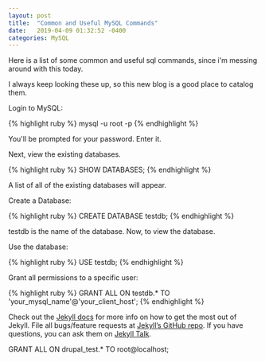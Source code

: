 ```yaml
---
layout: post
title:  "Common and Useful MySQL Commands"
date:   2019-04-09 01:32:52 -0400
categories: MySQL
---
```


Here is a list of some common and useful sql commands, since i'm messing around with this today.

I always keep looking these up, so this new blog is a good place to catalog them.

Login to MySQL:

{% highlight ruby %}
mysql -u root -p
{% endhighlight %}

You'll be prompted for your password.  Enter it.

Next, view the existing databases.

{% highlight ruby %}
SHOW DATABASES;
{% endhighlight %}

A list of all of the existing databases will appear.

Create a Database:

{% highlight ruby %}
CREATE DATABASE testdb;
{% endhighlight %}

testdb is the name of the database.  Now, to view the database.

Use the database:

{% highlight ruby %}
USE testdb;
{% endhighlight %}

Grant all permissions to a specific user:

{% highlight ruby %}
GRANT ALL ON testdb.* TO 'your_mysql_name'@'your_client_host';
{% endhighlight %}


Check out the [Jekyll docs][jekyll-docs] for more info on how to get the most out of Jekyll. File all bugs/feature requests at [Jekyll’s GitHub repo][jekyll-gh]. If you have questions, you can ask them on [Jekyll Talk][jekyll-talk].

[jekyll-docs]: https://jekyllrb.com/docs/home
[jekyll-gh]:   https://github.com/jekyll/jekyll
[jekyll-talk]: https://talk.jekyllrb.com/

GRANT ALL ON drupal_test.* TO root@localhost;
